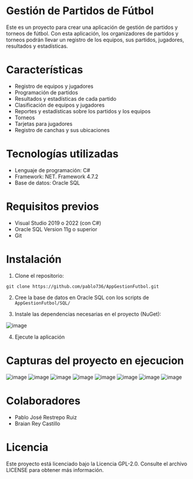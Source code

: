 # Gestión de Partidos de Fútbol
Este es un proyecto para crear una aplicación de gestión de partidos y torneos de fútbol. Con esta aplicación, los organizadores de partidos y torneos podrán llevar un registro de los equipos, sus partidos, jugadores, resultados y estadísticas.

# Características
* Registro de equipos y jugadores
* Programación de partidos
* Resultados y estadísticas de cada partido
* Clasificación de equipos y jugadores
* Reportes y estadísticas sobre los partidos y los equipos
* Torneos
* Tarjetas para jugadores
* Registro de canchas y sus ubicaciones

# Tecnologías utilizadas
* Lenguaje de programación: C#
* Framework: NET. Framework 4.7.2
* Base de datos: Oracle SQL

# Requisitos previos
* Visual Studio 2019 o 2022 (con C#)
* Oracle SQL Version 11g o superior
* Git

# Instalación
1. Clone el repositorio:
```
git clone https://github.com/pablo736/AppGestionFutbol.git
```
2. Cree la base de datos en Oracle SQL con los scripts de `AppGestionFutbol/SQL/`

3. Instale las dependencias necesarias en el proyecto (NuGet):

![image](https://user-images.githubusercontent.com/67757313/216800212-122a98bc-b220-4609-8882-76ad9c616bf1.png)

4. Ejecute la aplicación

# Capturas del proyecto en ejecucion

![image](https://user-images.githubusercontent.com/67757313/216800360-37582aa9-d6dd-4c40-9534-7547d15c0a25.png)
![image](https://user-images.githubusercontent.com/67757313/216800367-091cad52-829a-4d28-99e3-89be9279e3d8.png)
![image](https://user-images.githubusercontent.com/67757313/216800371-a6e56087-be91-4b39-ae1d-af6280337f5e.png)
![image](https://user-images.githubusercontent.com/67757313/216800377-450cbd3a-6501-469d-a7d8-bd1d1ee37f55.png)
![image](https://user-images.githubusercontent.com/67757313/216800381-eda4e2a2-e733-4b7f-ba5c-2c83f7847ee7.png)
![image](https://user-images.githubusercontent.com/67757313/216800388-32195e19-3275-4cec-a767-a90e8b15ebe3.png)
![image](https://user-images.githubusercontent.com/67757313/216800397-04caa68c-abd2-4bb6-b6ac-04b4aeecc987.png)
![image](https://user-images.githubusercontent.com/67757313/216800408-fb48bb33-30e6-4cef-b700-9491022ffc11.png)


# Colaboradores

* Pablo José Restrepo Ruiz
* Braian Rey Castillo

# Licencia
Este proyecto está licenciado bajo la Licencia GPL-2.0. Consulte el archivo LICENSE para obtener más información.
